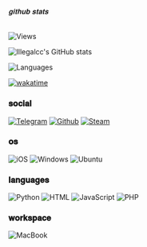 ###### 𝐠𝐢𝐭𝐡𝐮𝐛 𝐬𝐭𝐚𝐭𝐬

![Views](https://komarev.com/ghpvc/?username=soblazncc&color=brightgreen)

![Illegalcc's GitHub stats](https://github-readme-stats.vercel.app/api?username=soblazncc&theme=midnight-purple&count_private=true&icons=true)

![Languages](https://github-readme-stats.vercel.app/api/top-langs/?username=soblazncc&layout=compact&theme=midnight-purple&count_private=true)

[![wakatime](https://wakatime.com/badge/user/d6d517a6-f2e4-44c3-bb35-1f5d74fd1b9d.svg)](https://wakatime.com/@d6d517a6-f2e4-44c3-bb35-1f5d74fd1b9d)

### 𝐬𝐨𝐜𝐢𝐚𝐥

[![Telegram](https://img.shields.io/badge/Telegram-2CA5E0?style=for-the-badge&logo=telegram&logoColor=white)](https://t.me/psychopaticc)
[![Github](https://img.shields.io/badge/GitHub-100000?style=for-the-badge&logo=github&logoColor=white)](https://github.com/psychopaticc)
[![Steam](https://img.shields.io/badge/Steam-000000?style=for-the-badge&logo=steam&logoColor=white)](https://steamcommunity.com/id/psychopaticc)

### 𝐨𝐬

![iOS](https://img.shields.io/badge/iOS-000000?style=for-the-badge&logo=ios&logoColor=white)
![Windows](https://img.shields.io/badge/Windows-0078D6?style=for-the-badge&logo=windows&logoColor=white)
![Ubuntu](https://img.shields.io/badge/Ubuntu-E95420?style=for-the-badge&logo=ubuntu&logoColor=white)

### 𝐥𝐚𝐧𝐠𝐮𝐚𝐠𝐞𝐬

![Python](https://img.shields.io/badge/Python-3776AB?style=for-the-badge&logo=python&logoColor=white)
![HTML](https://img.shields.io/badge/HTML-239120?style=for-the-badge&logo=html5&logoColor=white)
![JavaScript](https://img.shields.io/badge/JavaScript-323330?style=for-the-badge&logo=javascript&logoColor=F7DF1E)
![PHP](https://img.shields.io/badge/PHP-777BB4?style=for-the-badge&logo=php&logoColor=white)

### 𝐰𝐨𝐫𝐤𝐬𝐩𝐚𝐜𝐞

![MacBook](https://img.shields.io/badge/Apple-MacBook_Pro_2012-999999?style=for-the-badge&logo=apple&logoColor=white)
